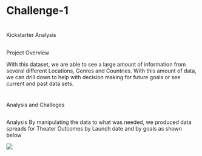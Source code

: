 # Challenge-1
#
Kickstarter Analysis

##
Project Overview

With this dataset, we are able to see a large amount of information from several different Locations, Genres and Countries.  With this amount of data, we can drill down to help with decision making for future goals or see current and past data sets. 

#
Analysis and Challeges

##
Analysis
By manipulating the data to what was needed, we produced data spreads for Theater Outcomes by Launch date and by goals as shown below

![]("C:\Users\TwD_2\OneDrive\Documents\Dataclass\Challenge-1\Outcomes_vs_Goals.png")


